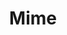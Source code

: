 ---
layout: default
title: Mime
parent: Standard Library
nav_order: 10
permalink: /standard/mime
---